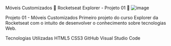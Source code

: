 Móveis Customizados
🚀 Rocketseat Explorer - Projeto 01 🚀
![image](https://user-images.githubusercontent.com/129888407/233088656-5be7fbf3-a1a6-4d04-af6b-edaa5b1e99b4.png)


Projeto 01 - Móveis Customizados
Primeiro projeto do curso Explorer da Rocketseat com o intuito de desenvolver o conhecimento sobre tecnologias Web.

Tecnologias Utilizadas
HTML5
CSS3
GitHub
Visual Studio Code
